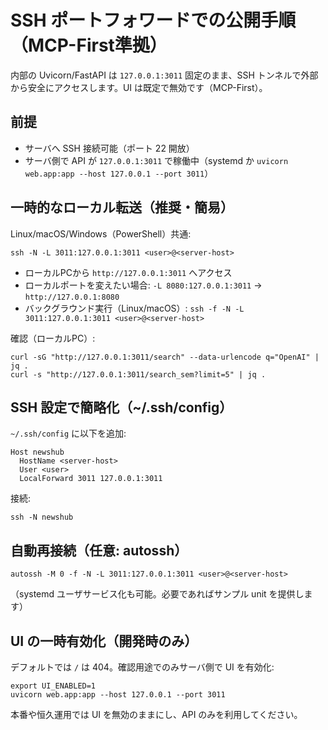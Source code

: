 # SSH ポートフォワードでの公開手順（MCP-First準拠）

内部の Uvicorn/FastAPI は `127.0.0.1:3011` 固定のまま、SSH トンネルで外部から安全にアクセスします。UI は既定で無効です（MCP-First）。

## 前提
- サーバへ SSH 接続可能（ポート 22 開放）
- サーバ側で API が `127.0.0.1:3011` で稼働中（systemd か `uvicorn web.app:app --host 127.0.0.1 --port 3011`）

## 一時的なローカル転送（推奨・簡易）

Linux/macOS/Windows（PowerShell）共通:

```
ssh -N -L 3011:127.0.0.1:3011 <user>@<server-host>
```

- ローカルPCから `http://127.0.0.1:3011` へアクセス
- ローカルポートを変えたい場合: `-L 8080:127.0.0.1:3011` → `http://127.0.0.1:8080`
- バックグラウンド実行（Linux/macOS）: `ssh -f -N -L 3011:127.0.0.1:3011 <user>@<server-host>`

確認（ローカルPC）:

```
curl -sG "http://127.0.0.1:3011/search" --data-urlencode q="OpenAI" | jq .
curl -s "http://127.0.0.1:3011/search_sem?limit=5" | jq .
```

## SSH 設定で簡略化（~/.ssh/config）

`~/.ssh/config` に以下を追加:

```
Host newshub
  HostName <server-host>
  User <user>
  LocalForward 3011 127.0.0.1:3011
```

接続:

```
ssh -N newshub
```

## 自動再接続（任意: autossh）

```
autossh -M 0 -f -N -L 3011:127.0.0.1:3011 <user>@<server-host>
```

（systemd ユーザサービス化も可能。必要であればサンプル unit を提供します）

## UI の一時有効化（開発時のみ）

デフォルトでは `/` は 404。確認用途でのみサーバ側で UI を有効化:

```
export UI_ENABLED=1
uvicorn web.app:app --host 127.0.0.1 --port 3011
```

本番や恒久運用では UI を無効のままにし、API のみを利用してください。

